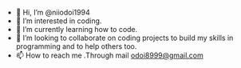 - 👋 Hi, I’m @niiodoi1994
- 👀 I’m interested in coding.
- 🌱 I’m currently learning how to code.
- 💞️ I’m looking to collaborate on coding projects to build my skills in programming and to help others too.
- 📫 How to reach me .Through mail odoi8999@gmail.com

<!---
niiodoi1994/niiodoi1994 is a ✨ special ✨ repository because its `README.md` (this file) appears on your GitHub profile.
You can click the Preview link to take a look at your changes.
--->
